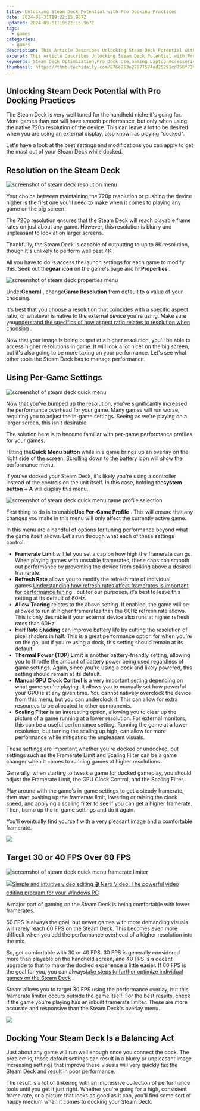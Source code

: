 ```yaml
---
title: Unlocking Steam Deck Potential with Pro Docking Practices
date: 2024-08-31T19:22:15.967Z
updated: 2024-09-01T19:22:15.967Z
tags:
  - games
categories:
  - games
description: This Article Describes Unlocking Steam Deck Potential with Pro Docking Practices
excerpt: This Article Describes Unlocking Steam Deck Potential with Pro Docking Practices
keywords: Steam Deck Optimization,Pro Dock Use,Gaming Laptop Accessories,Enhanced PC Experience,Portable Gaming System,Docking Solutions,Steam Deck Docking
thumbnail: https://thmb.techidaily.com/876e753e27077574ad25291cd756f73dd324e0088d395c4f6b7d4b1f29dc8396.jpg
---
```


## Unlocking Steam Deck Potential with Pro Docking Practices

 The Steam Deck is very well tuned for the handheld niche it's going for. More games than not will have smooth performance, but only when using the native 720p resolution of the device. This can leave a lot to be desired when you are using an external display, also known as playing "docked".

 Let's have a look at the best settings and modifications you can apply to get the most out of your Steam Deck while docked.

## Resolution on the Steam Deck

![screenshot of steam deck resolution menu](https://static1.makeuseofimages.com/wordpress/wp-content/uploads/2023/08/screenshot_of_steam_deck_resolution_menu.jpg)

 Your choice between maintaining the 720p resolution or pushing the device higher is the first one you'll need to make when it comes to playing any game on the big screen.

 The 720p resolution ensures that the Steam Deck will reach playable frame rates on just about any game. However, this resolution is blurry and unpleasant to look at on larger screens.

 Thankfully, the Steam Deck is capable of outputting to up to 8K resolution, though it's unlikely to perform well past 4K.

 All you have to do is access the launch settings for each game to modify this. Seek out the**gear icon** on the game's page and hit**Properties** .

![screenshot of steam deck properties menu](https://static1.makeuseofimages.com/wordpress/wp-content/uploads/2023/08/screenshot_of_steam_deck_properties_menu.jpg)

 Under**General** , change**Game Resolution** from default to a value of your choosing.

 It's best that you choose a resolution that coincides with a specific aspect ratio, or whatever is native to the external device you're using. Make sure you[understand the specifics of how aspect ratio relates to resolution when choosing](https://www.makeuseof.com/what-is-the-difference-between-aspect-ratio-resolution/) .

 Now that your image is being output at a higher resolution, you'll be able to access higher resolutions in game. It will look a lot nicer on the big screen, but it's also going to be more taxing on your performance. Let's see what other tools the Steam Deck has to manage performance.

## Using Per-Game Settings

![screenshot of steam deck quick menu](https://static1.makeuseofimages.com/wordpress/wp-content/uploads/2023/08/screenshot_of_steam_deck_quick_menu.jpg)

 Now that you've bumped up the resolution, you've significantly increased the performance overhead for your game. Many games will run worse, requiring you to adjust the in-game settings. Seeing as we're playing on a larger screen, this isn't desirable.

 The solution here is to become familiar with per-game performance profiles for your games.

 Hitting the**Quick Menu button** while in a game brings up an overlay on the right side of the screen. Scrolling down to the battery icon will show the performance menu.

 If you've docked your Steam Deck, it's likely you're using a controller instead of the controls on the unit itself. In this case, holding the**system button + A** will display this menu.

![screenshot of steam deck quick menu game profile selection](https://static1.makeuseofimages.com/wordpress/wp-content/uploads/2023/08/screenshot_of_steam_deck_quick_menu_game_profile.jpg)

 First thing to do is to enable**Use Per-Game Profile** . This will ensure that any changes you make in this menu will only affect the currently active game.

 In this menu are a handful of options for tuning performance beyond what the game itself allows. Let's run through what each of these settings control:

* **Framerate Limit** will let you set a cap on how high the framerate can go. When playing games with unstable framerates, these caps can smooth out performance by preventing the device from spiking above a desired framerate.
* **Refresh Rate** allows you to modify the refresh rate of individual games.[Understanding how refresh rates affect framerates is important for performance tuning](https://www.makeuseof.com/tag/60hz-vs-144hz/) , but for our purposes, it's best to leave this setting at its default of 60Hz.
* **Allow Tearing** relates to the above setting. If enabled, the game will be allowed to run at higher framerates than the 60Hz refresh rate allows. This is only desirable if your external device also runs at higher refresh rates than 60Hz.
* **Half Rate Shading** can improve battery life by cutting the resolution of pixel shaders in half. This is a great performance option for when you're on the go, but if you're using a dock, this setting should remain at its default.
* **Thermal Power (TDP) Limit** is another battery-friendly setting, allowing you to throttle the amount of battery power being used regardless of game settings. Again, since you're using a dock and likely powered, this setting should remain at its default.
* **Manual GPU Clock Control** is a very important setting depending on what game you're playing. It allows you to manually set how powerful your GPU is at any given time. You cannot natively overclock the device from this menu, but you can underclock it. This can allow for extra resources to be allocated to other components.
* **Scaling Filter** is an interesting option, allowing you to clear up the picture of a game running at a lower resolution. For external monitors, this can be a useful performance setting. Running the game at a lower resolution, but turning the scaling up high, can allow for more performance while mitigating the unpleasant visuals.

 These settings are important whether you're docked or undocked, but settings such as the Framerate Limit and Scaling Filter can be a game changer when it comes to running games at higher resolutions.

 Generally, when starting to tweak a game for docked gameplay, you should adjust the Framerate Limit, the GPU Clock Control, and the Scaling Filter.

 Play around with the game's in-game settings to get a steady framerate, then start pushing up the framerate limit, lowering or raising the clock speed, and applying a scaling filter to see if you can get a higher framerate. Then, bump up the in-game settings and do it again.

 You'll eventually find yourself with a very pleasant image and a comfortable framerate.

<!-- affiliate ads begin -->
<a href="https://secure.2checkout.com/order/checkout.php?PRODS=4729320&QTY=1&AFFILIATE=108875&CART=1"><img src="https://secure.avangate.com/images/merchant/f7f07e7dab09533bc71247a5b29a7373/products/2_iDeviceMessageBox.png" border="0"></a>
<!-- affiliate ads end -->
## Target 30 or 40 FPS Over 60 FPS

![screenshot of steam deck quick menu framerate limiter](https://static1.makeuseofimages.com/wordpress/wp-content/uploads/2023/08/screenshot_of_steam_deck_quick_menu_framerate_cap.jpg)

<!-- affiliate ads begin -->
<a href="https://store.nero.com/order/checkout.php?PRODS=42296685&QTY=1&AFFILIATE=108875&CART=1"><img src="http://cdnwww.nero.com/nero-com-wAssets/img/banners/2022/video-pp/ScreenshotSlider/Nero-Video-Advanced-editing.JPG" border="0">Simple and intuitive video editing
🎬 Nero Video:
The powerful video editing program for your Windows PC</a>
<!-- affiliate ads end -->
 A major part of gaming on the Steam Deck is being comfortable with lower framerates.

 60 FPS is always the goal, but newer games with more demanding visuals will rarely reach 60 FPS on the Steam Deck. This becomes even more difficult when you add the performance overhead of a higher resolution into the mix.

 So, get comfortable with 30 or 40 FPS. 30 FPS is generally considered more than playable on the handheld screen, and 40 FPS is a decent upgrade to that to make the docked experience a little easier. If 60 FPS is the goal for you, you can always[take steps to further optimize individual games on the Steam Deck](https://www.makeuseof.com/how-to-optimize-steam-deck/) .

 Steam allows you to target 30 FPS using the performance overlay, but this framerate limiter occurs outside the game itself. For the best results, check if the game you're playing has an inbuilt framerate limiter. These are more accurate and responsive than the Steam Deck's overlay menu.

<!-- affiliate ads begin -->
<a href="https://shop.systoolsgroup.com/affiliate.php?ACCOUNT=SYSTOOBY&AFFILIATE=108875&PATH=https%3A%2F%2Fwww.systoolsgroup.com%3FAFFILIATE%3D108875%26RESOURCE%3DSysTools%2BSQL%2BRecovery"><img src="https://www.systoolsgroup.com/box/sql-recovery.png" border="0"></a>
<!-- affiliate ads end -->
## Docking Your Steam Deck Is a Balancing Act

 Just about any game will run well enough once you connect the dock. The problem is, those default settings can result in a blurry or unpleasant image. Increasing settings that improve these visuals will very quickly tax the Steam Deck and result in poor performance.

 The result is a lot of tinkering with an impressive collection of performance tools until you get it just right. Whether you're going for a high, consistent frame rate, or a picture that looks as good as it can, you'll find some sort of happy medium when it comes to docking your Steam Deck.


<ins class="adsbygoogle"
     style="display:block"
     data-ad-format="autorelaxed"
     data-ad-client="ca-pub-7571918770474297"
     data-ad-slot="1223367746"></ins>



<ins class="adsbygoogle"
     style="display:block"
     data-ad-client="ca-pub-7571918770474297"
     data-ad-slot="8358498916"
     data-ad-format="auto"
     data-full-width-responsive="true"></ins>



